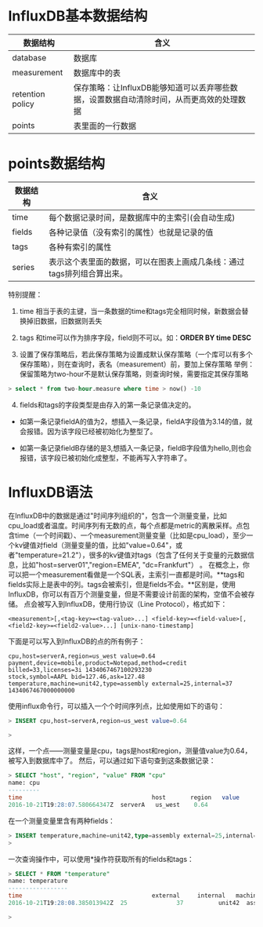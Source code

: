 # InfluxDB基本数据结构
|数据结构|含义|
|--|--|
|database|数据库|
|measurement|数据库中的表|
|retention policy|保存策略：让InfluxDB能够知道可以丢弃哪些数据，设置数据自动清除时间，从而更高效的处理数据|
|points|表里面的一行数据|

# points数据结构
|数据结构|含义|
|--|--|
|time|每个数据记录时间，是数据库中的主索引(会自动生成)|
|fields|各种记录值（没有索引的属性）也就是记录的值|
|tags|各种有索引的属性|
|series|表示这个表里面的数据，可以在图表上画成几条线：通过tags排列组合算出来。|

特别提醒：
1. time 相当于表的主键，当一条数据的time和tags完全相同时候，新数据会替换掉旧数据，旧数据则丢失

2. tags 和time可以作为排序字段，field则不可以。如：**ORDER BY time DESC**

3. 设置了保存策略后，若此保存策略为设置成默认保存策略（一个库可以有多个保存策略），则在查询时，表名（measurement）前，要加上保存策略
举例：
保留策略为two-hour不是默认保存策略，则查询时候，需要指定其保存策略
```sql
> select * from two-hour.measure where time > now() -10
```

4. fields和tags的字段类型是由存入的第一条记录值决定的。

- 如第一条记录fieldA的值为2，想插入一条记录，fieldA字段值为3.14的值，就会报错。因为该字段已经被初始化为整型了。

- 如第一条记录fieldB存储的是3,想插入一条记录，fieldB字段值为hello,则也会报错，该字段已被初始化成整型，不能再写入字符串了。

# InfluxDB语法
在InfluxDB中的数据是通过"时间序列组织的"，包含一个测量变量，比如cpu_load或者温度。时间序列有无数的点，每个点都是metric的离散采样。点包含time（一个时间戳）、一个measurement测量变量（比如是cpu_load），至少一个kv键值对field（测量变量的值，比如"value=0.64"，或者"temperature=21.2"），很多的kv键值对tags（包含了任何关于变量的元数据信息，比如"host=server01","region=EMEA", "dc=Frankfurt"） 。
在概念上，你可以把一个measurement看做是一个SQL表，主索引一直都是时间。**tags和fields实际上是表中的列。tags会被索引，但是fields不会。**区别是，使用InfluxDB，你可以有百万个测量变量，但是不需要设计前面的架构，空值不会被存储。
点会被写入到InfluxDB，使用行协议（Line Protocol），格式如下：
```
<measurement>[,<tag-key>=<tag-value>...] <field-key>=<field-value>[,<field2-key>=<field2-value>...] [unix-nano-timestamp]
```

下面是可以写入到InfluxDB的点的所有例子：
```
cpu,host=serverA,region=us_west value=0.64
payment,device=mobile,product=Notepad,method=credit billed=33,licenses=3i 1434067467100293230
stock,symbol=AAPL bid=127.46,ask=127.48
temperature,machine=unit42,type=assembly external=25,internal=37 1434067467000000000
```

使用influx命令行，可以插入一个个时间序列点，比如使用如下的语句：
```sql
> INSERT cpu,host=serverA,region=us_west value=0.64

>
```

这样，一个点——测量变量是cpu，tags是host和region，测量值value为0.64，被写入到数据库中了。
然后，可以通过如下语句查到这条数据记录：
```sql
> SELECT "host", "region", "value" FROM "cpu"
name: cpu
---------
time                                     host       region   value
2016-10-21T19:28:07.580664347Z  serverA   us_west    0.64
```

在一个测量变量里含有两种fields：
```sql
> INSERT temperature,machine=unit42,type=assembly external=25,internal=37
>
```

一次查询操作中，可以使用*操作符获取所有的fields和tags：
```sql
> SELECT * FROM "temperature"
name: temperature
-----------------
time                                     external     internal   machine    type
2016-10-21T19:28:08.385013942Z  25              37          unit42  assembly

>
```

